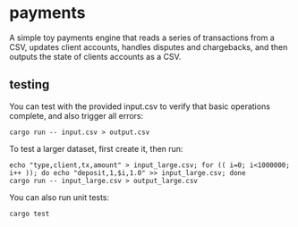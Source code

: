 # payments
A simple toy payments engine that reads a series of transactions from a CSV, updates client accounts, handles disputes and chargebacks, and then outputs the state of clients accounts as a CSV.

## testing
You can test with the provided input.csv to verify that basic operations complete, and also trigger all errors:

```
cargo run -- input.csv > output.csv
```

To test a larger dataset, first create it, then run:

```
echo "type,client,tx,amount" > input_large.csv; for (( i=0; i<1000000; i++ )); do echo "deposit,1,$i,1.0" >> input_large.csv; done
cargo run -- input_large.csv > output_large.csv
```

You can also run unit tests:

```
cargo test
```
